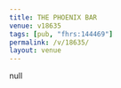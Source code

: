 ```yaml
---
title: THE PHOENIX BAR
venue: v18635
tags: [pub, "fhrs:144469"]
permalink: /v/18635/
layout: venue
---
```

null